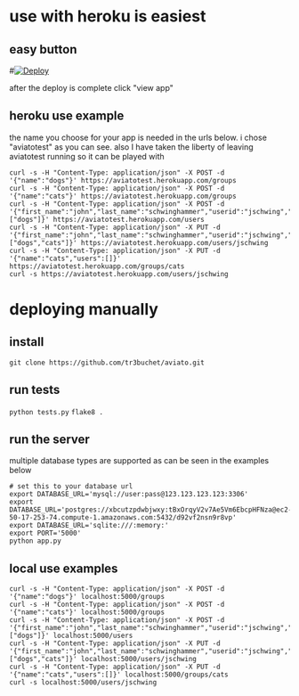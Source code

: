 # use with heroku is easiest
## easy button
#[![Deploy](https://www.herokucdn.com/deploy/button.png)](https://heroku.com/deploy?template=https://github.com/tr3buchet/aviato)

after the deploy is complete click "view app"

## heroku use example
the name you choose for your app is needed in the urls below. i chose "aviatotest" as you can see.
also I have taken the liberty of leaving aviatotest running so it can be played with
```
curl -s -H "Content-Type: application/json" -X POST -d '{"name":"dogs"}' https://aviatotest.herokuapp.com/groups
curl -s -H "Content-Type: application/json" -X POST -d '{"name":"cats"}' https://aviatotest.herokuapp.com/groups
curl -s -H "Content-Type: application/json" -X POST -d '{"first_name":"john","last_name":"schwinghammer","userid":"jschwing","groups":["dogs"]}' https://aviatotest.herokuapp.com/users
curl -s -H "Content-Type: application/json" -X PUT -d '{"first_name":"john","last_name":"schwinghammer","userid":"jschwing","groups":["dogs","cats"]}' https://aviatotest.herokuapp.com/users/jschwing
curl -s -H "Content-Type: application/json" -X PUT -d '{"name":"cats","users":[]}' https://aviatotest.herokuapp.com/groups/cats
curl -s https://aviatotest.herokuapp.com/users/jschwing
```

# deploying manually
## install
`git clone https://github.com/tr3buchet/aviato.git`

## run tests
`python tests.py`
`flake8 .`

## run the server
multiple database types are supported as can be seen in the examples below
```
# set this to your database url
export DATABASE_URL='mysql://user:pass@123.123.123.123:3306'
export DATABASE_URL='postgres://xbcutzpdwbjwxy:tBxOrqyV2v7Ae5Vm6EbcpHFNza@ec2-50-17-253-74.compute-1.amazonaws.com:5432/d92vf2nsn9r8vp'
export DATABASE_URL='sqlite:///:memory:'
export PORT='5000'
python app.py
```

## local use examples
```
curl -s -H "Content-Type: application/json" -X POST -d '{"name":"dogs"}' localhost:5000/groups
curl -s -H "Content-Type: application/json" -X POST -d '{"name":"cats"}' localhost:5000/groups
curl -s -H "Content-Type: application/json" -X POST -d '{"first_name":"john","last_name":"schwinghammer","userid":"jschwing","groups":["dogs"]}' localhost:5000/users
curl -s -H "Content-Type: application/json" -X PUT -d '{"first_name":"john","last_name":"schwinghammer","userid":"jschwing","groups":["dogs","cats"]}' localhost:5000/users/jschwing
curl -s -H "Content-Type: application/json" -X PUT -d '{"name":"cats","users":[]}' localhost:5000/groups/cats
curl -s localhost:5000/users/jschwing
```


